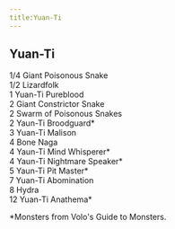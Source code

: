 ```yaml
---
title:Yuan-Ti
---
```


## Yuan-Ti

1/4 Giant Poisonous Snake<br/>
1/2 Lizardfolk<br/>
1 Yuan-Ti Pureblood<br/>
2 Giant Constrictor Snake<br/>
2 Swarm of Poisonous Snakes<br/>
2 Yaun-Ti Broodguard\*<br/>
3 Yuan-Ti Malison<br/>
4 Bone Naga<br/>
4 Yaun-Ti Mind Whisperer\*<br/>
4 Yaun-Ti Nightmare Speaker\*<br/>
5 Yaun-Ti Pit Master\*<br/>
7 Yuan-Ti Abomination<br/>
8 Hydra<br/>
12 Yuan-Ti Anathema\*<br/>

\*Monsters from Volo's Guide to Monsters.
